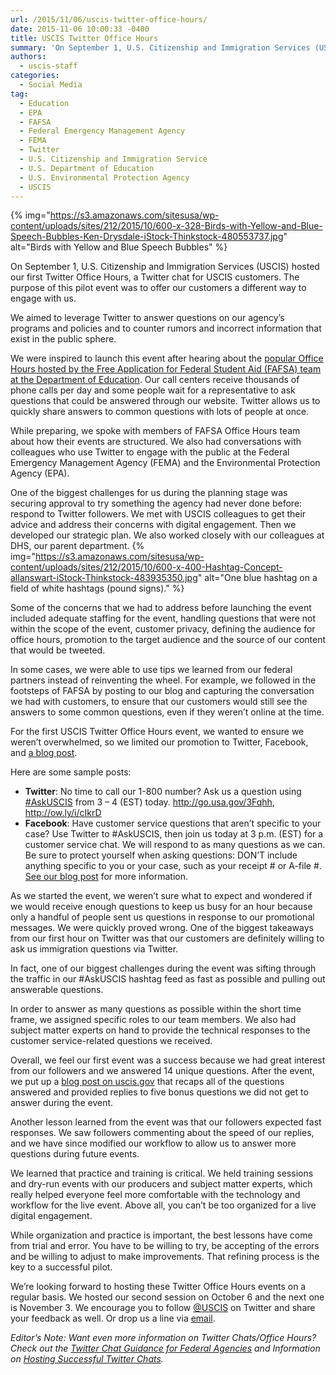 ```yaml
---
url: /2015/11/06/uscis-twitter-office-hours/
date: 2015-11-06 10:00:33 -0400
title: USCIS Twitter Office Hours
summary: 'On September 1, U.S. Citizenship and Immigration Services (USCIS) hosted our first Twitter Office Hours, a Twitter chat for USCIS customers. The purpose of this pilot event was to offer our customers a different way to engage with us. We aimed to leverage Twitter to answer questions on our agency&rsquo;s programs and policies and to'
authors:
  - uscis-staff
categories:
  - Social Media
tag:
  - Education
  - EPA
  - FAFSA
  - Federal Emergency Management Agency
  - FEMA
  - Twitter
  - U.S. Citizenship and Immigration Service
  - U.S. Department of Education
  - U.S. Environmental Protection Agency
  - USCIS
---
```


{% img="https://s3.amazonaws.com/sitesusa/wp-content/uploads/sites/212/2015/10/600-x-328-Birds-with-Yellow-and-Blue-Speech-Bubbles-Ken-Drysdale-iStock-Thinkstock-480553737.jpg" alt="Birds with Yellow and Blue Speech Bubbles" %} 

On September 1, U.S. Citizenship and Immigration Services (USCIS) hosted our first Twitter Office Hours, a Twitter chat for USCIS customers. The purpose of this pilot event was to offer our customers a different way to engage with us.

We aimed to leverage Twitter to answer questions on our agency’s programs and policies and to counter rumors and incorrect information that exist in the public sphere.

We were inspired to launch this event after hearing about the [popular Office Hours hosted by the Free Application for Federal Student Aid (FAFSA) team at the Department of Education](https://www.WHATEVER/2015/01/05/great-customer-service-in-140-characters-askfafsa-twitter-chats/). Our call centers receive thousands of phone calls per day and some people wait for a representative to ask questions that could be answered through our website. Twitter allows us to quickly share answers to common questions with lots of people at once.

While preparing, we spoke with members of FAFSA Office Hours team about how their events are structured. We also had conversations with colleagues who use Twitter to engage with the public at the Federal Emergency Management Agency (FEMA) and the Environmental Protection Agency (EPA).

One of the biggest challenges for us during the planning stage was securing approval to try something the agency had never done before: respond to Twitter followers. We met with USCIS colleagues to get their advice and address their concerns with digital engagement. Then we developed our strategic plan. We also worked closely with our colleagues at DHS, our parent department. {% img="https://s3.amazonaws.com/sitesusa/wp-content/uploads/sites/212/2015/10/600-x-400-Hashtag-Concept-allanswart-iStock-Thinkstock-483935350.jpg" alt="One blue hashtag on a field of white hashtags (pound signs)." %} 

Some of the concerns that we had to address before launching the event included adequate staffing for the event, handling questions that were not within the scope of the event, customer privacy, defining the audience for office hours, promotion to the target audience and the source of our content that would be tweeted.

In some cases, we were able to use tips we learned from our federal partners instead of reinventing the wheel. For example, we followed in the footsteps of FAFSA by posting to our blog and capturing the conversation we had with customers, to ensure that our customers would still see the answers to some common questions, even if they weren’t online at the time.

For the first USCIS Twitter Office Hours event, we wanted to ensure we weren’t overwhelmed, so we limited our promotion to Twitter, Facebook, and [a blog post](http://blog.uscis.gov/2015/08/askuscis-during-our-first-twitter.html).

Here are some sample posts:

  * **Twitter**: No time to call our 1-800 number? Ask us a question using [#AskUSCIS](https://twitter.com/hashtag/AskUSCIS?src=hash) from 3 &#8211; 4 (EST) today. <http://go.usa.gov/3Fqhh>, <http://ow.ly/i/cIkrD>
  * **Facebook**: Have customer service questions that aren&#8217;t specific to your case? Use Twitter to #‎AskUSCIS‬‬‬‬‬‬‬‬‬‬‬, then join us today at 3 p.m. (EST) for a customer service chat. We will respond to as many questions as we can. Be sure to protect yourself when asking questions: DON’T include anything specific to you or your case, such as your receipt # or A-file #. [See our blog post](http://blog.uscis.gov/2015/08/askuscis-during-our-first-twitter.html) for more information.

As we started the event, we weren’t sure what to expect and wondered if we would receive enough questions to keep us busy for an hour because only a handful of people sent us questions in response to our promotional messages. We were quickly proved wrong. One of the biggest takeaways from our first hour on Twitter was that our customers are definitely willing to ask us immigration questions via Twitter.

In fact, one of our biggest challenges during the event was sifting through the traffic in our #AskUSCIS hashtag feed as fast as possible and pulling out answerable questions.

In order to answer as many questions as possible within the short time frame, we assigned specific roles to our team members. We also had subject matter experts on hand to provide the technical responses to the customer service-related questions we received.

Overall, we feel our first event was a success because we had great interest from our followers and we answered 14 unique questions. After the event, we put up a [blog post on uscis.gov](http://blog.uscis.gov/2015/09/heres-what-you-missed-during-our-first.html) that recaps all of the questions answered and provided replies to five bonus questions we did not get to answer during the event.

Another lesson learned from the event was that our followers expected fast responses. We saw followers commenting about the speed of our replies, and we have since modified our workflow to allow us to answer more questions during future events.

We learned that practice and training is critical. We held training sessions and dry-run events with our producers and subject matter experts, which really helped everyone feel more comfortable with the technology and workflow for the live event. Above all, you can’t be too organized for a live digital engagement.

While organization and practice is important, the best lessons have come from trial and error. You have to be willing to try, be accepting of the errors and be willing to adjust to make improvements. That refining process is the key to a successful pilot.

We’re looking forward to hosting these Twitter Office Hours events on a regular basis. We hosted our second session on October 6 and the next one is November 3. We encourage you to follow [@USCIS](https://twitter.com/USCIS?ref_src=twsrc%5Egoogle%7Ctwcamp%5Eserp%7Ctwgr%5Eauthor) on Twitter and share your feedback as well. Or drop us a line via [email](mailto:public.engagement@uscis.dhs.gov).

_Editor&#8217;s Note: Want even more information on Twitter Chats/Office Hours? Check out the [Twitter Chat Guidance for Federal Agencies](https://www.WHATEVER/2013/10/16/twitter-chats-for-federal-agencies/) and Information on [Hosting Successful Twitter Chats](https://www.WHATEVER/2013/10/17/hosting-successful-federal-twitter-chats/)._